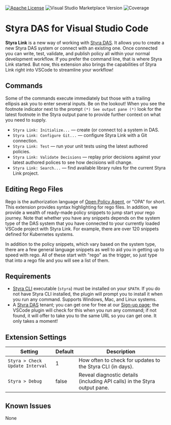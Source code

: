 [![Apache License](https://img.shields.io/badge/license-Apache%202.0-orange.svg?style=flat-square)](https://www.apache.org/licenses/LICENSE-2.0)
![Visual Studio Marketplace Version](https://img.shields.io/visual-studio-marketplace/v/Styra.vscode-styra?style=flat-square)
![Coverage](https://img.shields.io/badge/Coverage-60%25-yellow)
<!-- https://docs.github.com/en/actions/monitoring-and-troubleshooting-workflows/adding-a-workflow-status-badge -->
<!-- wait until the repo is public for this one:
![CI status](https://github.com/StyraInc/vscode-styra/actions/workflows/main.yaml/badge.svg)
-->

# Styra DAS for Visual Studio Code

**Styra Link** is a new way of working with [Styra DAS](https://www.styra.com/styra-das/).
It allows you to create a new Styra DAS system or connect with an existing one.
Once connected you can write, test, validate, and publish policy all within your normal development workflow.
If you prefer the command line, that is where Styra Link started.
But now, this extension also brings the capabilities of Styra Link right into VSCode to streamline your workflow!

## Commands

Some of the commands execute immediately but those with a trailing ellipsis ask you to enter several inputs.
Be on the lookout! When you see the footnote indicator next to the prompt `(*) See output pane (*)` look
for the latest footnote in the Styra output pane to provide further context on what you need to supply.

* `Styra Link: Initialize...` — create (or connect to) a system in DAS.
* `Styra Link: Configure Git...` — configure Styra Link with a Git connection.
* `Styra Link: Test` — run your unit tests using the latest authored policies.
* `Styra Link: Validate Decisions` — replay prior decisions against your latest authored polices to see how decisions will change.
* `Styra Link: Search...` — find available library rules for the current Styra Link project.

## Editing Rego Files

Rego is the authorization language of [Open Policy Agent](https://www.openpolicyagent.org/docs/latest/), or "OPA" for short.
This extension provides syntax highlighting for rego files.
In addition, we provide a wealth of ready-made policy snippets to jump start your rego journey.
Note that whether you have any snippets depends on the system type of the DAS system
that you have connected to your currently loaded VSCode project with Styra Link.
For example, there are over 120 snippets defined for Kubernetes systems.

In addition to the policy snippets, which vary based on the system type,
there are a few general language snippets as well to aid you in getting up to speed with rego.
All of these start with "rego" as the trigger, so just type that into a rego file and you will see a list of them.

## Requirements

* [Styra CLI](https://docs.styra.com/reference/cli/install-use-cli) executable (`styra`) must be installed on your `$PATH`.  If you do not have Styra CLI installed, the plugin will prompt you to install it when you run any command. Supports Windows, Mac, and Linux systems.
* A [Styra DAS](https://www.styra.com/styra-das/) tenant; you can get one for free at our [Sign-up page](https://signup.styra.com); the VSCode plugin will check for this when you run any command; if not found, it will offer to take you to the same URL so you can get one. It only takes a moment!

## Extension Settings

| Setting | Default | Description |
| --- | --- | --- |
| `Styra > Check Update Interval` | 1 | How often to check for updates to the Styra CLI (in days). |
| `Styra > Debug` | false | Reveal diagnostic details (including API calls) in the Styra output pane. |

## Known Issues

None
